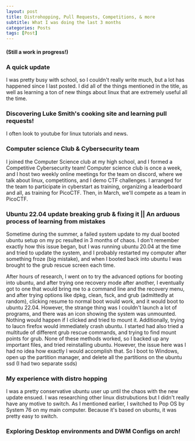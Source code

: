 ```yaml
---
layout: post
title: Distrohopping, Pull Requests, Competitions, & more
subtitle: What I was doing the last 3 months
categories: Posts
tags: [Post]
---
```


#### (Still a work in progress!)



### A quick update
I was pretty busy with school, so I couldn't really write much, but a lot has happened since I last posted. I did all of the things mentioned in the title, as well as learning a ton of new things about linux that are extremely useful all the time. 

### Discovering Luke Smith's cooking site and learning pull requests!
I often look to youtube for linux tutorials and news. 

### Computer science Club & Cybersecurity team
I joined the Computer Science club at my high school, and I formed a Competitive Cybersecurity team! Computer science club is once a week, and I host two weekly online meetings for the team on discord, where we talk about linux, competitions, and I demo CTF challenges. I arranged for the team to participate in cyberstart as training, organizing a leaderboard and all, as training for PicoCTF. Then, in March, we'll compete as a team in PicoCTF.

### Ubuntu 22.04 update breaking grub & fixing it || An arduous process of learning from mistakes 

Sometime during the summer, a failed system update to my dual booted ubuntu setup on my pc resulted in 3 months of chaos. I don't remember exactly how this issue began, but I was running ubuntu 20.04 at the time and tried to update the system, and I probably restarted my computer after something froze (big mistake), and when I booted back into ubuntu I was brought to the grub rescue screen each time. 

After hours of research, I went on to try the advanced options for booting into ubuntu, and after trying one recovery mode after another, I eventually got to one that would bring me to a command line and the recovery menu, and after trying options like dpkg, clean, fsck, and grub (admittedly at random), clicking resume to normal boot would work, and it would boot to ubuntu 22.04. However, the strange thing was I couldn't launch a lot of programs, and there was an icon showing the system was unmounted. Nothing would happen if I clicked and tried to mount it. Additionally, trying to laucn firefox would immediately crash ubuntu. I started had also tried a multitude of different grub rescue commands, and trying to find mount points for grub. None of these methods worked, so I backed up any important files, and tried reinstalling ubuntu. However, the issue here was I had no idea how exactly I would accomplish that. So I boot to Windows, open up the partition manager, and delete all the partitions on the ubuntu ssd (I had two separate ssds)

### My experience with distro hopping
I was a pretty conservative ubuntu user up until the chaos with the new update ensued. I was researching other linux distrubutions but I didn't really have any motive to switch. As I mentioned earlier, I switched to Pop OS by System 76 on my main computer. Because it's based on ubuntu, it was pretty easy to switch. 


### Exploring Desktop environments and DWM Configs on arch!



